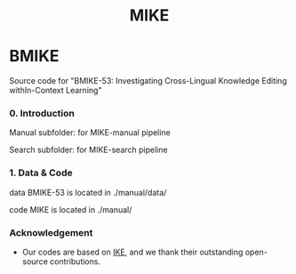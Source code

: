 <div align="center">
<h1>
MIKE
</h1>
</div>

# BMIKE
Source code for "BMIKE-53: Investigating Cross-Lingual Knowledge Editing withIn-Context Learning"

### 0. Introduction

Manual subfolder: for MIKE-manual pipeline

Search subfolder: for MIKE-search pipeline


### 1. Data & Code
data BMIKE-53 is located in ./manual/data/

code MIKE is located in ./manual/


### Acknowledgement
- Our codes are based on [IKE](https://github.com/pkunlp-icler/IKE), and we thank their outstanding open-source contributions.